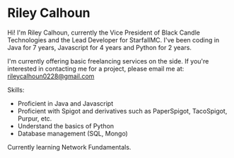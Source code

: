 # Riley Calhoun
Hi! I'm Riley Calhoun, currently the Vice President of Black Candle Technologies and the Lead Developer for StarfallMC.
I've been coding in Java for 7 years, Javascript for 4 years and Python for 2 years.

I'm currently offering basic freelancing services on the side. If you're interested in contacting me for a project,
please email me at: rileycalhoun0228@gmail.com

Skills:
* Proficient in Java and Javascript
* Proficient with Spigot and derivatives such as PaperSpigot, TacoSpigot, Purpur, etc.
* Understand the basics of Python
* Database management (SQL, Mongo)

Currently learning Network Fundamentals.
